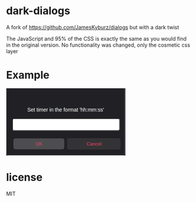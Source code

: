 # dark-dialogs
A fork of https://github.com/JamesKyburz/dialogs but with a dark twist

The JavaScript and 95% of the CSS is exactly the same as you would find in the original version. No functionality was changed, only the cosmetic css layer

# Example

![Image of dark themed dialog](https://github.com/ThePotato10/dark-dialogs/blob/master/dark-dialog.png?raw=true)

# license

MIT
